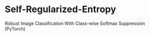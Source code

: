 # Self-Regularized-Entropy
Robust Image Classification With Class-wise Softmax Suppression (PyTorch)
